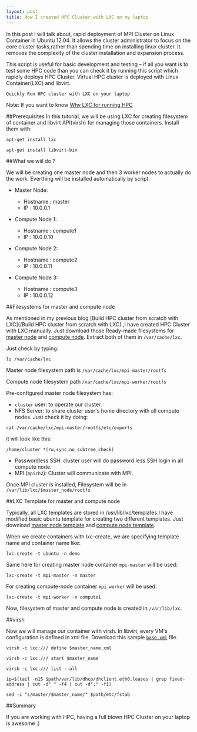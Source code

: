 ```yaml
---
layout: post
title: How I created HPC Cluster with LXC on my laptop
---
```


In this post I will talk about, rapid deployment of MPI Cluster on Linux Container in Ubuntu 12.04. It allows the cluster administrator to focus on the core cluster tasks,rather than spending time on installing linux cluster. It removes the complexity of the cluster installation and expansion process.


This script is useful for basic development and testing – if all you want is to test 
some HPC code than you can check it by running this script which rapidly deploys HPC Cluster.
Virtual HPC cluster is deployed with Linux Container(LXC) and libvirt.

`Quickly Run HPC cluster with LXC on your laptop`

Note:
If you want to know [Why LXC for running HPC](/why_lxc_for_hpc) 

##Prerequisites
In this tutorial, we will be using LXC for creating filesystem of container and libvirt API(virsh) for managing those containers.
Install them with:

`apt-get install lxc`

`apt-get install libvirt-bin`

##What we wiil do ?

We will be creating one master node and then 3 worker nodes to actually do the work.
Everthing will be installed automatically by script.

- Master Node:
  - Hostname : master
  - IP : 10.0.0.1

- Compute Node 1:
  - Hostname : compute1
  - IP : 10.0.0.10

- Compute Node 2:
  - Hostname : compute2
  - IP : 10.0.0.11

- Compute Node 3:
  - Hostname : compute3
  - IP : 10.0.0.12


##Filesystems for master and compute node

As mentioned in my previous blog [Build HPC cluster from scratch with LXC](/Build HPC cluster from scratch with LXC) ,I have created HPC Cluster with LXC manually. Just download those Ready-made filesystems for [master node](/mpi-master-fs) and [compute node](/mpi-compute-fs). Extract both of them in `/var/cache/lxc`.

Just check by typing:

`ls /var/cache/lxc` 

Master node filesystem path is `/var/cache/lxc/mpi-master/rootfs`

Compute node filesystem path `/var/cache/lxc/mpi-worker/rootfs`

Pre-configured master node filesystem has:

- `cluster` user: to operate our cluster.
- NFS Server: to share cluster user's home directory with all compute nodes.
Just check it by doing:

`cat /var/cache/lxc/mpi-master/rootfs/etc/exports` 

it will look like this:

`/home/cluster *(rw,sync,no_subtree_check)`

- Passwordless SSH: cluster user will do password less SSH login in all compute node.
- MPI (`mpich2`): Cluster will communicate with MPI.


Once MPI cluster is installed, Filesystem will be in `/var/lib/lxc/$master_node/rootfs`


##LXC Template for master and compute node

Typically, all LXC templates are stored in /usr/lib/lxc/templates.I have modified basic ubuntu template for creating two different templates. Just download [master node template](/mpi-master-template) and [compute node template](mpi-worker-template).

When we create containers with lxc-create, we are specifying template name and container name like:

`lxc-create -t ubuntu -n demo`

Same here for creating master node container `mpi-master` will be used:

`lxc-create -t mpi-master -n master`

For creating compute-node container `mpi-worker` will be used:

`lxc-create -t mpi-worker -n compute1`

Now, filesystem of master and compute node is created in `/var/lib/lxc`.

##virsh

Now we will manage our container with virsh. In libvirt, every VM's configuration is defined in xml file. Download this sample [`base.xml`](/base_xml) file.



`virsh -c lxc:/// define $master_name.xml`

`virsh -c lxc:/// start $master_name`

`virsh -c lxc:/// list --all`

`ip=$(tail -n15 $path/var/lib/dhcp/dhclient.eth0.leases | grep fixed-address | cut -d" " -f4 | cut -d";" -f1)`




`sed -i "s/master/$master_name/" $path/etc/fstab`

##Summary

If you are working with HPC, having a full blown HPC Cluster on your laptop is awesome :)
